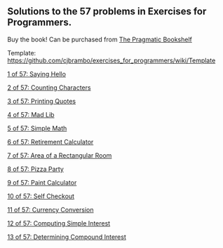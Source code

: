 
## Solutions to the 57 problems in Exercises for Programmers.

Buy the book! Can be purchased from [The Pragmatic Bookshelf](https://pragprog.com/book/bhwb/exercises-for-programmers)

Template: https://github.com/cjbrambo/exercises_for_programmers/wiki/Template

[1 of 57: Saying Hello](https://github.com/cjbrambo/exercises_for_programmers/tree/master/saying_hello)

[2 of 57: Counting Characters](https://github.com/cjbrambo/exercises_for_programmers/tree/master/counting_characters)

[3 of 57: Printing Quotes](https://github.com/cjbrambo/exercises_for_programmers/tree/master/printing_quotes)

[4 of 57: Mad Lib](https://github.com/cjbrambo/exercises_for_programmers/tree/master/mad_lib)

[5 of 57: Simple Math](https://github.com/cjbrambo/exercises_for_programmers/tree/master/simple_math)

[6 of 57: Retirement Calculator](https://github.com/cjbrambo/exercises_for_programmers/tree/master/retirement_calculator)

[7 of 57: Area of a Rectangular Room](https://github.com/cjbrambo/exercises_for_programmers/tree/master/area_of_a_rectangular_room)

[8 of 57: Pizza Party](https://github.com/cjbrambo/exercises_for_programmers/tree/master/pizza_party)

[9 of 57: Paint Calculator](https://github.com/cjbrambo/exercises_for_programmers/tree/master/paint_calculator)

[10 of 57: Self Checkout](https://github.com/cjbrambo/exercises_for_programmers/blob/master/self_checkout)

[11 of 57: Currency Conversion](https://github.com/cjbrambo/exercises_for_programmers/tree/master/currency_conversion)

[12 of 57: Computing Simple Interest](https://github.com/cjbrambo/exercises_for_programmers/tree/master/computing_simple_interest)

[13 of 57: Determining Compound Interest](https://github.com/cjbrambo/exercises_for_programmers/tree/master/determining_compound_interest)
